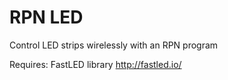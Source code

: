 # RPN LED

Control LED strips wirelessly with an RPN program

Requires:  FastLED library
http://fastled.io/
